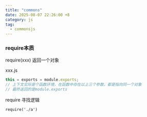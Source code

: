 ```yaml
---
title: "commons"
date: 2025-08-07 22:26:00 +8
category: js
tag:
  - commonsjs
---
```


### require本质

require(xxx) 返回一个对象

xxx.js

```ts
this = exports = module.exports;
// 上下文实际是个函数环境，在函数中存在以上三个参数，都是指向同一个对象
// 最终返回的是module.exports
```

require 寻找逻辑

```
require('./a')

```
